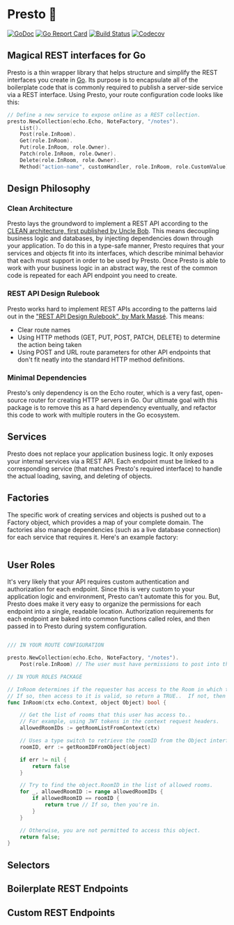 # Presto 🎩

[![GoDoc](http://img.shields.io/badge/go-documentation-blue.svg?style=flat-square)](http://godoc.org/github.com/benpate/presto)
[![Go Report Card](https://goreportcard.com/badge/github.com/benpate/presto?style=flat-square)](https://goreportcard.com/report/github.com/benpate/presto)
[![Build Status](http://img.shields.io/travis/benpate/presto.svg?style=flat-square)](https://travis-ci.org/benpate/presto)
[![Codecov](https://img.shields.io/codecov/c/github/benpate/presto.svg?style=flat-square)](https://codecov.io/gh/benpate/presto)

## Magical REST interfaces for Go

Presto is a thin wrapper library that helps structure and simplify the REST interfaces you create in [Go](https://golang.org). Its purpose is to encapsulate all of the boilerplate code that is commonly required to publish a server-side service via a REST interface.  Using Presto, your route configuration code looks like this:

```go
// Define a new service to expose online as a REST collection.
presto.NewCollection(echo.Echo, NoteFactory, "/notes").
    List().
    Post(role.InRoom).
    Get(role.InRoom).
    Put(role.InRoom, role.Owner).
    Patch(role.InRoom, role.Owner).
    Delete(role.InRoom, role.Owner).
    Method("action-name", customHandler, role.InRoom, role.CustomValue)
```

## Design Philosophy

### Clean Architecture

Presto lays the groundword to implement a REST API according to the [CLEAN architecture, first published by Uncle Bob](https://blog.cleancoder.com/uncle-bob/2012/08/13/the-clean-architecture.html).  This means decoupling business logic and databases, by injecting dependencies down through your application.  To do this in a type-safe manner, Presto requires that your services and objects fit into its interfaces, which  describe minimal behavior that each must support in order to be used by Presto. Once Presto is able to work with your business logic in an abstract way, the rest of the common code is repeated for each API endpoint you need to create.

### REST API Design Rulebook

Presto works hard to implement REST APIs according to the patterns laid out in the ["REST API Design Rulebook", by Mark Massé](https://smile.amazon.com/REST-Design-Rulebook-Mark-Masse/dp/1449310508/). This means:

* Clear route names
* Using HTTP methods (GET, PUT, POST, PATCH, DELETE) to determine the action being taken
* Using POST and URL route parameters for other API endpoints that don't fit neatly into the standard HTTP method definitions.

### Minimal Dependencies

Presto's only dependency is on the Echo router, which is a very fast, open-source router for creating HTTP servers in Go.  Our ultimate goal with this package is to remove this as a hard dependency eventually, and refactor this code to work with multiple routers in the Go ecosystem.

## Services

Presto does not replace your application business logic.  It only exposes your internal services via a REST API. Each endpoint must be linked to a corresponding
service (that matches Presto's required interface) to handle the actual loading, saving, and deleting of objects.

## Factories

The specific work of creating services and objects is pushed out to a Factory object, which provides a map of your complete domain.  The factories also manage dependencies (such as a live database connection) for each service that requires it.  Here's an example factory:

```go


```

## User Roles

It's very likely that your API requires custom authentication and authorization for each endpoint.  Since this is very custom to your application logic and environment, Presto can't automate this for you.  But, Presto does make it very easy to organize the permissions for each endpoint into a single, readable location.  Authorization requirements for each endpoint are baked into common functions called roles, and then passed in to Presto during system configuration.


```go

/// IN YOUR ROUTE CONFIGURATION

presto.NewCollection(echo.Echo, NoteFactory, "/notes").
    Post(role.InRoom) // The user must have permissions to post into the Room into which they're posting.

// IN YOUR ROLES PACKAGE

// InRoom determines if the requester has access to the Room in which this object resides.
// If so, then access to it is valid, so return a TRUE..  If not, then return a FALSE.
func InRoom(ctx echo.Context, object Object) bool {

    // Get the list of rooms that this user has access to..
    // For example, using JWT tokens in the context request headers.
    allowedRoomIDs := getRoomListFromContext(ctx)

    // Uses a type switch to retrieve the roomID from the Object interface.
    roomID, err := getRoomIDFromObject(object)

    if err != nil {
        return false
    }

    // Try to find the object.RoomID in the list of allowed rooms.
    for _, allowedRoomID := range allowedRoomIDs {
        if allowedRoomID == roomID {
            return true // If so, then you're in.
        }
    }

    // Otherwise, you are not permitted to access this object.
    return false;
}

```

## Selectors

## Boilerplate REST Endpoints

## Custom REST Endpoints